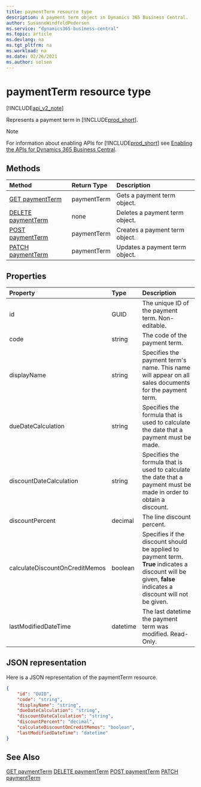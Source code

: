 ```yaml
---
title: paymentTerm resource type  
description: A payment term object in Dynamics 365 Business Central.
author: SusanneWindfeldPedersen
ms.service: "dynamics365-business-central"
ms.topic: article
ms.devlang: na
ms.tgt_pltfrm: na
ms.workload: na
ms.date: 02/26/2021
ms.author: solsen
---
```


# paymentTerm resource type

[!INCLUDE[api_v2_note](../../../includes/api_v2_note.md)]

<!-- START>DO_NOT_EDIT -->
<!-- IMPORTANT:Do not edit any of the content between here and the END>DO_NOT_EDIT. -->
Represents a payment term in [!INCLUDE[prod_short](../../../includes/prod_short.md)].

> [!NOTE]
> For information about enabling APIs for [!INCLUDE[prod_short](../../../includes/prod_short.md)] see [Enabling the APIs for Dynamics 365 Business Central](../enabling-apis-for-dynamics-nav.md).

## Methods

| Method | Return Type|Description |
|:--------------------|:-----------|:-------------------------|
|[GET paymentTerm](../api/dynamics_paymentterm_get.md)|paymentTerm|Gets a payment term object.|
|[DELETE paymentTerm](../api/dynamics_paymentterm_delete.md)|none|Deletes a payment term object.|
|[POST paymentTerm](../api/dynamics_paymentterm_create.md)|paymentTerm|Creates a payment term object.|
|[PATCH paymentTerm](../api/dynamics_paymentterm_update.md)|paymentTerm|Updates a payment term object.|



## Properties

| Property           | Type   |Description     |
|:-------------------|:-------|:---------------|
|id|GUID|The unique ID of the payment term. Non-editable.|
|code|string|The code of the payment term.|
|displayName|string|Specifies the payment term's name. This name will appear on all sales documents for the payment term.|
|dueDateCalculation|string|Specifies the formula that is used to calculate the date that a payment must be made.|
|discountDateCalculation|string|Specifies the formula that is used to calculate the date that a payment must be made in order to obtain a discount.|
|discountPercent|decimal|The line discount percent.    |
|calculateDiscountOnCreditMemos|boolean|Specifies if the discount should be applied to payment term. **True** indicates a discount will be given, **false** indicates a discount will not be given.|
|lastModifiedDateTime|datetime|The last datetime the payment term was modified. Read-Only.|

## JSON representation

Here is a JSON representation of the paymentTerm resource.


```json
{
    "id": "GUID",
    "code": "string",
    "displayName": "string",
    "dueDateCalculation": "string",
    "discountDateCalculation": "string",
    "discountPercent": "decimal",
    "calculateDiscountOnCreditMemos": "boolean",
    "lastModifiedDateTime": "datetime"
}
```
<!-- IMPORTANT: END>DO_NOT_EDIT -->



## See Also
[GET paymentTerm](../api/dynamics_paymentTerm_Get.md)
[DELETE paymentTerm](../api/dynamics_paymentTerm_Delete.md)
[POST paymentTerm](../api/dynamics_paymentTerm_Create.md)
[PATCH paymentTerm](../api/dynamics_paymentTerm_Update.md)
